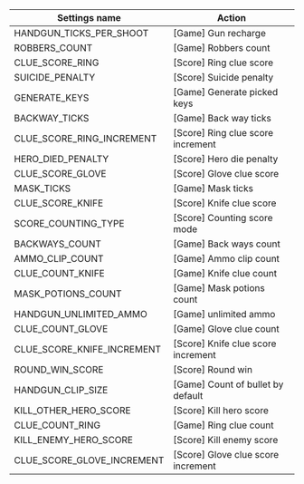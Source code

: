 | Settings name | Action |
|---------------|--------|
| HANDGUN_TICKS_PER_SHOOT | [Game] Gun recharge |
| ROBBERS_COUNT | [Game] Robbers count |
| CLUE_SCORE_RING | [Score] Ring clue score |
| SUICIDE_PENALTY | [Score] Suicide penalty |
| GENERATE_KEYS | [Game] Generate picked keys |
| BACKWAY_TICKS | [Game] Back way ticks |
| CLUE_SCORE_RING_INCREMENT | [Score] Ring clue score increment |
| HERO_DIED_PENALTY | [Score] Hero die penalty |
| CLUE_SCORE_GLOVE | [Score] Glove clue score |
| MASK_TICKS | [Game] Mask ticks |
| CLUE_SCORE_KNIFE | [Score] Knife clue score |
| SCORE_COUNTING_TYPE | [Score] Counting score mode |
| BACKWAYS_COUNT | [Game] Back ways count |
| AMMO_CLIP_COUNT | [Game] Ammo clip count |
| CLUE_COUNT_KNIFE | [Game] Knife clue count |
| MASK_POTIONS_COUNT | [Game] Mask potions count |
| HANDGUN_UNLIMITED_AMMO | [Game] unlimited ammo |
| CLUE_COUNT_GLOVE | [Game] Glove clue count |
| CLUE_SCORE_KNIFE_INCREMENT | [Score] Knife clue score increment |
| ROUND_WIN_SCORE | [Score] Round win |
| HANDGUN_CLIP_SIZE | [Game] Count of bullet by default |
| KILL_OTHER_HERO_SCORE | [Score] Kill hero score |
| CLUE_COUNT_RING | [Game] Ring clue count |
| KILL_ENEMY_HERO_SCORE | [Score] Kill enemy score |
| CLUE_SCORE_GLOVE_INCREMENT | [Score] Glove clue score increment |
